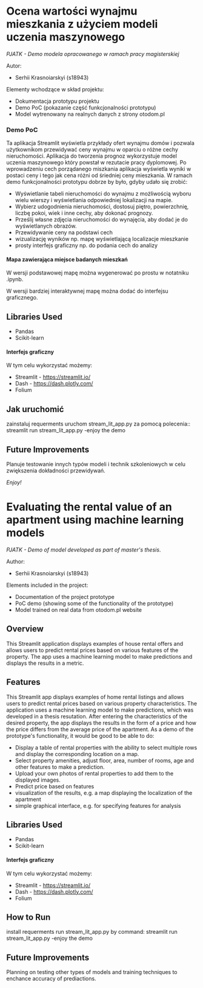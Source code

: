 

# Ocena wartości wynajmu mieszkania z użyciem modeli uczenia maszynowego
*PJATK - Demo modela opracowanego w ramach pracy magisterskiej*

Autor:
- Serhii Krasnoiarskyi (s18943)

Elementy wchodzące w skład projektu:
- Dokumentacja prototypu projektu
- Demo PoC (pokazanie część funkcjonalności prototypu)
- Model wytrenowany na realnych danych z strony otodom.pl


### Demo PoC
Ta aplikacja Streamlit wyświetla przykłady ofert wynajmu domów i pozwala użytkownikom przewidywać ceny wynajmu w oparciu o różne cechy nieruchomości. Aplikacja do tworzenia prognoz wykorzystuje model uczenia maszynowego który powstał w rezutacie pracy dyplomowej.
Po wprowadzeniu cech porządanego miszkania aplikacja wyświetla wyniki w postaci ceny i tego jak cena różni od śriedniej ceny mieszkania.
W ramach demo funkcjonalności prototypu dobrze by było, gdyby udało się zrobić:
- Wyświetlanie tabeli nieruchomości do wynajmu z możliwością wyboru wielu wierszy i wyświetlania odpowiedniej lokalizacji na mapie.
- Wybierz udogodnienia nieruchomości, dostosuj piętro, powierzchnię, liczbę pokoi, wiek i inne cechy, aby dokonać prognozy.
- Prześlij własne zdjęcia nieruchomości do wynajęcia, aby dodać je do wyświetlanych obrazów.
- Przewidywanie ceny na podstawi cech
- wizualizację wyników np. mapę wyświetlającą localizacje mieszkanie
- prosty interfejs graficzny np. do podania cech do analizy


#### Mapa zawierająca miejsce badanych mieszkań
W wersji podstawowej mapę można wygenerować po prostu w notatniku .ipynb.

W wersji bardziej interaktywnej mapę można dodać do interfejsu graficznego.

## Libraries Used
- Pandas
- Scikit-learn
#### Interfejs graficzny
W tym celu wykorzystać możemy:
- Streamlit - https://streamlit.io/
- Dash - https://dash.plotly.com/
- Folium



## Jak uruchomić
zainstaluj  requerments
uruchom stream_lit_app.py za pomocą polecenia:: 
    streamlit run stream_lit_app.py
-enjoy the demo

## Future Improvements
Planuje testowanie innych typów modeli i technik szkoleniowych w celu zwiększenia dokładności przewidywań.


*Enjoy!*

# Evaluating the rental value of an apartment using machine learning models
*PJATK - Demo of model developed as part of master's thesis*.

Author:
- Serhii Krasnoiarskyi (s18943)

Elements included in the project:
- Documentation of the project prototype
- PoC demo (showing some of the functionality of the prototype)
- Model trained on real data from otodom.pl website

## Overview
This Streamlit application displays examples of house rental offers and allows users to predict rental prices based on various features of the property. The app uses a machine learning model to make predictions and displays the results in a metric. 

## Features
This Streamlit app displays examples of home rental listings and allows users to predict rental prices based on various property characteristics. The application uses a machine learning model to make predictions, which was developed in a thesis resutation.
After entering the characteristics of the desired property, the app displays the results in the form of a price and how the price differs from the average price of the apartment.
As a demo of the prototype's functionality, it would be good to be able to do:
- Display a table of rental properties with the ability to select multiple rows and display the corresponding location on a map.
- Select property amenities, adjust floor, area, number of rooms, age and other features to make a prediction.
- Upload your own photos of rental properties to add them to the displayed images.
- Predict price based on features
- visualization of the results, e.g. a map displaying the localization of the apartment
- simple graphical interface, e.g. for specifying features for analysis

## Libraries Used
- Pandas
- Scikit-learn
#### Interfejs graficzny
W tym celu wykorzystać możemy:
- Streamlit - https://streamlit.io/
- Dash - https://dash.plotly.com/
- Folium

## How to Run
install requerments
run stream_lit_app.py by command: 
    streamlit run stream_lit_app.py
-enjoy the demo

## Future Improvements
Planning on testing other types of models and training techniques to enchance accuracy of prediactions.